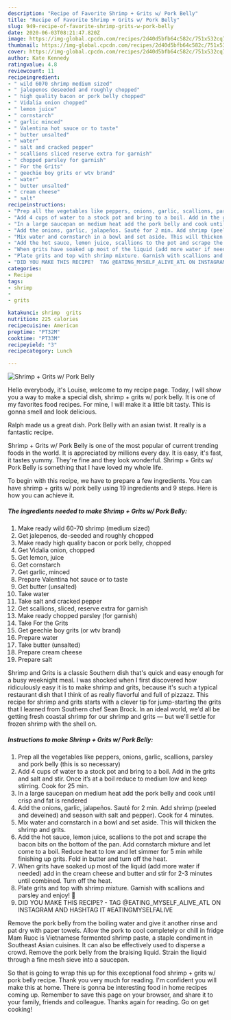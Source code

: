 ```yaml
---
description: "Recipe of Favorite Shrimp + Grits w/ Pork Belly"
title: "Recipe of Favorite Shrimp + Grits w/ Pork Belly"
slug: 949-recipe-of-favorite-shrimp-grits-w-pork-belly
date: 2020-06-03T08:21:47.820Z
image: https://img-global.cpcdn.com/recipes/2d40d5bfb64c582c/751x532cq70/shrimp-grits-w-pork-belly-recipe-main-photo.jpg
thumbnail: https://img-global.cpcdn.com/recipes/2d40d5bfb64c582c/751x532cq70/shrimp-grits-w-pork-belly-recipe-main-photo.jpg
cover: https://img-global.cpcdn.com/recipes/2d40d5bfb64c582c/751x532cq70/shrimp-grits-w-pork-belly-recipe-main-photo.jpg
author: Kate Kennedy
ratingvalue: 4.8
reviewcount: 11
recipeingredient:
- " wild 6070 shrimp medium sized"
- " jalepenos deseeded and roughly chopped"
- " high quality bacon or pork belly chopped"
- " Vidalia onion chopped"
- " lemon juice"
- " cornstarch"
- " garlic minced"
- " Valentina hot sauce or to taste"
- " butter unsalted"
- " water"
- " salt and cracked pepper"
- " scallions sliced reserve extra for garnish"
- " chopped parsley for garnish"
- " For the Grits"
- " geechie boy grits or wtv brand"
- " water"
- " butter unsalted"
- " cream cheese"
- " salt"
recipeinstructions:
- "Prep all the vegetables like peppers, onions, garlic, scallions, parsley and pork belly (this is so necessary)"
- "Add 4 cups of water to a stock pot and bring to a boil. Add in the grits and salt and stir. Once it’s at a boil reduce to medium low and keep stirring. Cook for 25 min."
- "In a large saucepan on medium heat add the pork belly and cook until crisp and fat is rendered"
- "Add the onions, garlic, jalapeños. Sauté for 2 min. Add shrimp (peeled and deveined) and season with salt and pepper). Cook for 4 minutes."
- "Mix water and cornstarch in a bowl and set aside. This will thicken the shrimp and grits."
- "Add the hot sauce, lemon juice, scallions to the pot and scrape the bacon bits on the bottom of the pan. Add cornstarch mixture and let come to a boil. Reduce heat to low and let simmer for 5 min while finishing up grits. Fold in butter and turn off the heat."
- "When grits have soaked up most of the liquid (add more water if needed) add in the cream cheese and butter and stir for 2-3 minutes until combined. Turn off the heat."
- "Plate grits and top with shrimp mixture. Garnish with scallions and parsley and enjoy! 🤤"
- "DID YOU MAKE THIS RECIPE?  TAG @EATING_MYSELF_ALIVE_ATL ON INSTAGRAM AND HASHTAG IT #EATINGMYSELFALIVE"
categories:
- Recipe
tags:
- shrimp
- 
- grits

katakunci: shrimp  grits 
nutrition: 225 calories
recipecuisine: American
preptime: "PT32M"
cooktime: "PT33M"
recipeyield: "3"
recipecategory: Lunch

---
```



![Shrimp + Grits w/ Pork Belly](https://img-global.cpcdn.com/recipes/2d40d5bfb64c582c/751x532cq70/shrimp-grits-w-pork-belly-recipe-main-photo.jpg)

Hello everybody, it's Louise, welcome to my recipe page. Today, I will show you a way to make a special dish, shrimp + grits w/ pork belly. It is one of my favorites food recipes. For mine, I will make it a little bit tasty. This is gonna smell and look delicious.

Ralph made us a great dish. Pork Belly with an asian twist. It really is a fantastic recipe.

Shrimp + Grits w/ Pork Belly is one of the most popular of current trending foods in the world. It is appreciated by millions every day. It is easy, it's fast, it tastes yummy. They're fine and they look wonderful. Shrimp + Grits w/ Pork Belly is something that I have loved my whole life.


To begin with this recipe, we have to prepare a few ingredients. You can have shrimp + grits w/ pork belly using 19 ingredients and 9 steps. Here is how you can achieve it.

<!--inarticleads1-->

##### The ingredients needed to make Shrimp + Grits w/ Pork Belly:

1. Make ready  wild 60-70 shrimp (medium sized)
1. Get  jalepenos, de-seeded and roughly chopped
1. Make ready  high quality bacon or pork belly, chopped
1. Get  Vidalia onion, chopped
1. Get  lemon, juice
1. Get  cornstarch
1. Get  garlic, minced
1. Prepare  Valentina hot sauce or to taste
1. Get  butter (unsalted)
1. Take  water
1. Take  salt and cracked pepper
1. Get  scallions, sliced, reserve extra for garnish
1. Make ready  chopped parsley (for garnish)
1. Take  For the Grits
1. Get  geechie boy grits (or wtv brand)
1. Prepare  water
1. Take  butter (unsalted)
1. Prepare  cream cheese
1. Prepare  salt


Shrimp and Grits is a classic Southern dish that&#39;s quick and easy enough for a busy weeknight meal. I was shocked when I first discovered how ridiculously easy it is to make shrimp and grits, because it&#39;s such a typical restaurant dish that I think of as really flavorful and full of pizzazz. This recipe for shrimp and grits starts with a clever tip for jump-starting the grits that I learned from Southern chef Sean Brock. In an ideal world, we&#39;d all be getting fresh coastal shrimp for our shrimp and grits — but we&#39;ll settle for frozen shrimp with the shell on. 

<!--inarticleads2-->

##### Instructions to make Shrimp + Grits w/ Pork Belly:

1. Prep all the vegetables like peppers, onions, garlic, scallions, parsley and pork belly (this is so necessary)
1. Add 4 cups of water to a stock pot and bring to a boil. Add in the grits and salt and stir. Once it’s at a boil reduce to medium low and keep stirring. Cook for 25 min.
1. In a large saucepan on medium heat add the pork belly and cook until crisp and fat is rendered
1. Add the onions, garlic, jalapeños. Sauté for 2 min. Add shrimp (peeled and deveined) and season with salt and pepper). Cook for 4 minutes.
1. Mix water and cornstarch in a bowl and set aside. This will thicken the shrimp and grits.
1. Add the hot sauce, lemon juice, scallions to the pot and scrape the bacon bits on the bottom of the pan. Add cornstarch mixture and let come to a boil. Reduce heat to low and let simmer for 5 min while finishing up grits. Fold in butter and turn off the heat.
1. When grits have soaked up most of the liquid (add more water if needed) add in the cream cheese and butter and stir for 2-3 minutes until combined. Turn off the heat.
1. Plate grits and top with shrimp mixture. Garnish with scallions and parsley and enjoy! 🤤
1. DID YOU MAKE THIS RECIPE?  - TAG @EATING_MYSELF_ALIVE_ATL ON INSTAGRAM AND HASHTAG IT #EATINGMYSELFALIVE


Remove the pork belly from the boiling water and give it another rinse and pat dry with paper towels. Allow the pork to cool completely or chill in fridge Mam Ruoc is Vietnamese fermented shrimp paste, a staple condiment in Southeast Asian cuisines. It can also be effectively used to disperse a crowd. Remove the pork belly from the braising liquid. Strain the liquid through a fine mesh sieve into a saucepan. 

So that is going to wrap this up for this exceptional food shrimp + grits w/ pork belly recipe. Thank you very much for reading. I'm confident you will make this at home. There is gonna be interesting food in home recipes coming up. Remember to save this page on your browser, and share it to your family, friends and colleague. Thanks again for reading. Go on get cooking!
